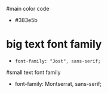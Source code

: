 #main color code 
- #383e5b



# big text font family
-     font-family: "Jost", sans-serif;

#small text font family 
-  font-family: Montserrat, sans-serif;